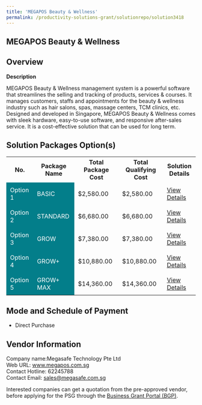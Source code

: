 ```yaml
---
title: 'MEGAPOS Beauty & Wellness'
permalink: /productivity-solutions-grant/solutionrepo/solution3418
---
```


## MEGAPOS Beauty & Wellness

## Overview

**Description**

MEGAPOS Beauty & Wellness management system is a powerful software that streamlines the selling and tracking of products, services & courses. It manages customers, staffs and appointments for the beauty & wellness industry such as hair salons, spas, massage centers, TCM clinics, etc.
Designed and developed in Singapore, MEGAPOS Beauty & Wellness comes with sleek hardware, easy-to-use software, and responsive after-sales service. It is a cost-effective solution that can be used for long term.

## Solution Packages Option(s)

<table>
<tr>
<th><b>No.</b></th>
<th><b>Package Name</b></th>
<th><b>Total Package Cost</b></th>
<th><b>Total Qualifying Cost</b></th>
<th><b>Solution Details</b></th>
</tr>
<tr>
<td style='padding: 10px; background-color: #037E8A; color: #FFFFFF;'>Option 1</td>
<td style='padding: 10px; background-color: #037E8A; color: #FFFFFF;'>BASIC</td>
<td style='padding: 10px;'>$2,580.00</td>
<td style='padding: 10px;'>$2,580.00</td>
<td style='padding: 10px;'><a href='/images/psg/Megasafe_Desensitised_Annex_3_Part_1.pdf' target='_blank'>View Details</a></td>
</tr>
<tr>
<td style='padding: 10px; background-color: #037E8A; color: #FFFFFF;'>Option 2</td>
<td style='padding: 10px; background-color: #037E8A; color: #FFFFFF;'>STANDARD</td>
<td style='padding: 10px;'>$6,680.00</td>
<td style='padding: 10px;'>$6,680.00</td>
<td style='padding: 10px;'><a href='/images/psg/Megasafe_Desensitised_Annex_3_Part_2.pdf' target='_blank'>View Details</a></td>
</tr>
<tr>
<td style='padding: 10px; background-color: #037E8A; color: #FFFFFF;'>Option 3</td>
<td style='padding: 10px; background-color: #037E8A; color: #FFFFFF;'>GROW</td>
<td style='padding: 10px;'>$7,380.00</td>
<td style='padding: 10px;'>$7,380.00</td>
<td style='padding: 10px;'><a href='/images/psg/Megasafe_Desensitised_Annex_3_Part_3.pdf' target='_blank'>View Details</a></td>
</tr>
<tr>
<td style='padding: 10px; background-color: #037E8A; color: #FFFFFF;'>Option 4</td>
<td style='padding: 10px; background-color: #037E8A; color: #FFFFFF;'>GROW+</td>
<td style='padding: 10px;'>$10,880.00</td>
<td style='padding: 10px;'>$10,880.00</td>
<td style='padding: 10px;'><a href='/images/psg/Megasafe_Desensitised_Annex_3_Part_4.pdf' target='_blank'>View Details</a></td>
</tr>
<tr>
<td style='padding: 10px; background-color: #037E8A; color: #FFFFFF;'>Option 5</td>
<td style='padding: 10px; background-color: #037E8A; color: #FFFFFF;'>GROW+ MAX</td>
<td style='padding: 10px;'>$14,360.00</td>
<td style='padding: 10px;'>$14,360.00</td>
<td style='padding: 10px;'><a href='/images/psg/Megasafe_Desensitised_Annex_3_Part_5.pdf' target='_blank'>View Details</a></td>
</tr>
</table>

## Mode and Schedule of Payment

 - Direct Purchase

## Vendor Information

 Company name:Megasafe Technology Pte Ltd<br>Web URL: www.megapos.com.sg <br>Contact Hotline: 62245788 <br>Contact Email: sales@megasafe.com.sg 

Interested companies can get a quotation from the pre-approved vendor, before applying for the PSG through the <a href='https://www.businessgrants.gov.sg/' target='_blank' rel='noopener'>Business Grant Portal (BGP)</a>.

<script src="/jquery/resize-tables.js"></script>
